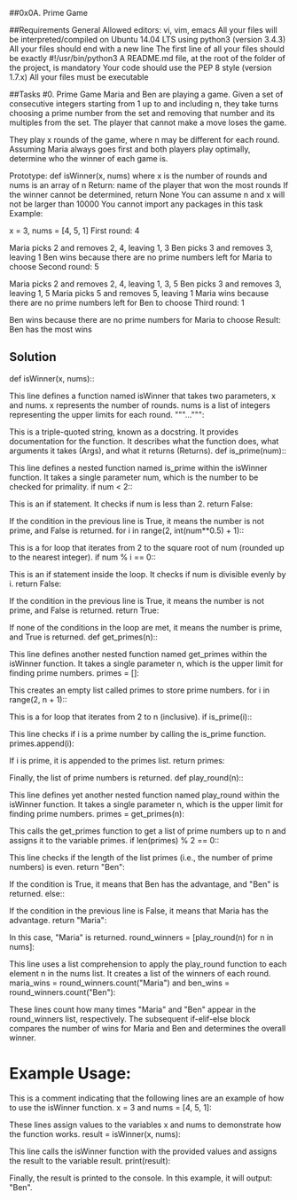 ##0x0A. Prime Game

##Requirements
General
Allowed editors: vi, vim, emacs
All your files will be interpreted/compiled on Ubuntu 14.04 LTS using python3 (version 3.4.3)
All your files should end with a new line
The first line of all your files should be exactly #!/usr/bin/python3
A README.md file, at the root of the folder of the project, is mandatory
Your code should use the PEP 8 style (version 1.7.x)
All your files must be executable


##Tasks
#0. Prime Game
Maria and Ben are playing a game. Given a set of consecutive integers starting from 1 up to and including n, they take turns choosing a prime number from the set and removing that number and its multiples from the set. The player that cannot make a move loses the game.

They play x rounds of the game, where n may be different for each round. Assuming Maria always goes first and both players play optimally, determine who the winner of each game is.

Prototype: def isWinner(x, nums)
where x is the number of rounds and nums is an array of n
Return: name of the player that won the most rounds
If the winner cannot be determined, return None
You can assume n and x will not be larger than 10000
You cannot import any packages in this task
Example:

x = 3, nums = [4, 5, 1]
First round: 4

Maria picks 2 and removes 2, 4, leaving 1, 3
Ben picks 3 and removes 3, leaving 1
Ben wins because there are no prime numbers left for Maria to choose
Second round: 5

Maria picks 2 and removes 2, 4, leaving 1, 3, 5
Ben picks 3 and removes 3, leaving 1, 5
Maria picks 5 and removes 5, leaving 1
Maria wins because there are no prime numbers left for Ben to choose
Third round: 1

Ben wins because there are no prime numbers for Maria to choose
Result: Ben has the most wins

## Solution
def isWinner(x, nums)::

This line defines a function named isWinner that takes two parameters, x and nums.
x represents the number of rounds.
nums is a list of integers representing the upper limits for each round.
"""...""":

This is a triple-quoted string, known as a docstring. It provides documentation for the function. It describes what the function does, what arguments it takes (Args), and what it returns (Returns).
def is_prime(num)::

This line defines a nested function named is_prime within the isWinner function.
It takes a single parameter num, which is the number to be checked for primality.
if num < 2::

This is an if statement. It checks if num is less than 2.
return False:

If the condition in the previous line is True, it means the number is not prime, and False is returned.
for i in range(2, int(num**0.5) + 1)::

This is a for loop that iterates from 2 to the square root of num (rounded up to the nearest integer).
if num % i == 0::

This is an if statement inside the loop. It checks if num is divisible evenly by i.
return False:

If the condition in the previous line is True, it means the number is not prime, and False is returned.
return True:

If none of the conditions in the loop are met, it means the number is prime, and True is returned.
def get_primes(n)::

This line defines another nested function named get_primes within the isWinner function.
It takes a single parameter n, which is the upper limit for finding prime numbers.
primes = []:

This creates an empty list called primes to store prime numbers.
for i in range(2, n + 1)::

This is a for loop that iterates from 2 to n (inclusive).
if is_prime(i)::

This line checks if i is a prime number by calling the is_prime function.
primes.append(i):

If i is prime, it is appended to the primes list.
return primes:

Finally, the list of prime numbers is returned.
def play_round(n)::

This line defines yet another nested function named play_round within the isWinner function.
It takes a single parameter n, which is the upper limit for finding prime numbers.
primes = get_primes(n):

This calls the get_primes function to get a list of prime numbers up to n and assigns it to the variable primes.
if len(primes) % 2 == 0::

This line checks if the length of the list primes (i.e., the number of prime numbers) is even.
return "Ben":

If the condition is True, it means that Ben has the advantage, and "Ben" is returned.
else::

If the condition in the previous line is False, it means that Maria has the advantage.
return "Maria":

In this case, "Maria" is returned.
round_winners = [play_round(n) for n in nums]:

This line uses a list comprehension to apply the play_round function to each element n in the nums list. It creates a list of the winners of each round.
maria_wins = round_winners.count("Maria") and ben_wins = round_winners.count("Ben"):

These lines count how many times "Maria" and "Ben" appear in the round_winners list, respectively.
The subsequent if-elif-else block compares the number of wins for Maria and Ben and determines the overall winner.

# Example Usage:

This is a comment indicating that the following lines are an example of how to use the isWinner function.
x = 3 and nums = [4, 5, 1]:

These lines assign values to the variables x and nums to demonstrate how the function works.
result = isWinner(x, nums):

This line calls the isWinner function with the provided values and assigns the result to the variable result.
print(result):

Finally, the result is printed to the console. In this example, it will output: "Ben".





